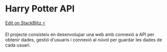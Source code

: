 # Harry Potter API

[Edit on StackBlitz ⚡️](https://stackblitz.com/edit/harry-potter-api-part-3)

El projecte consisteix en desenvolupar una web amb connexió a API per obtenir dades, gestió d'usuaris i connexió al núvol per guardar les dades de cada usuari.